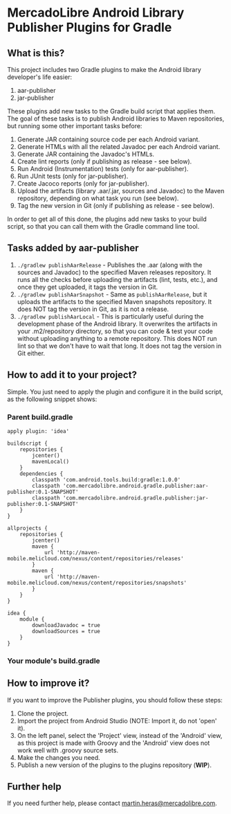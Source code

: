 MercadoLibre Android Library Publisher Plugins for Gradle
==============================

## What is this?
This project includes two Gradle plugins to make the Android library developer's life easier:

1. aar-publisher
2. jar-publisher

These plugins add new tasks to the Gradle build script that applies them. The goal of these tasks is to publish Android libraries to Maven repositories, but running some other important tasks before:

1. Generate JAR containing source code per each Android variant.
2. Generate HTMLs with all the related Javadoc per each Android variant.
3. Generate JAR containing the Javadoc's HTMLs.
4. Create lint reports (only if publishing as release - see below).
5. Run Android (Instrumentation) tests (only for aar-publisher).
6. Run JUnit tests (only for jar-publisher).
7. Create Jacoco reports (only for jar-publisher).
8. Upload the artifacts (library .aar/.jar, sources and Javadoc) to the Maven repository, depending on what task you run (see below).
9. Tag the new version in Git (only if publishing as release - see below).

In order to get all of this done, the plugins add new tasks to your build script, so that you can call them with the Gradle command line tool.

## Tasks added by aar-publisher

1. `./gradlew publishAarRelease` - Publishes the .aar (along with the sources and Javadoc) to the specified Maven releases repository. It runs all the checks before uploading the artifacts (lint, tests, etc.), and once they get uploaded, it tags the version in Git.
2. `./gradlew publishAarSnapshot` - Same as `publishAarRelease`, but it uploads the artifacts to the specified Maven snapshots repository. It does NOT tag the version in Git, as it is not a release.
3. `./gradlew publishAarLocal` - This is particularly useful during the development phase of the Android library. It overwrites the artifacts in your .m2/repository directory, so that you can code & test your code without uploading anything to a remote repository. This does NOT run lint so that we don't have to wait that long. It does not tag the version in Git either.

## How to add it to your project?

Simple. You just need to apply the plugin and configure it in the build script, as the following snippet shows:

### Parent build.gradle

    apply plugin: 'idea'

    buildscript {
    	repositories {
        	jcenter()
        	mavenLocal()
    	}
    	dependencies {
        	classpath 'com.android.tools.build:gradle:1.0.0'
        	classpath 'com.mercadolibre.android.gradle.publisher:aar-publisher:0.1-SNAPSHOT'
        	classpath 'com.mercadolibre.android.gradle.publisher:jar-publisher:0.1-SNAPSHOT'
    	}
 	}
    
	allprojects {
    	repositories {
        	jcenter()
        	maven {
            	url 'http://maven-mobile.melicloud.com/nexus/content/repositories/releases'
            }
        	maven {
            	url 'http://maven-mobile.melicloud.com/nexus/content/repositories/snapshots'
            }
    	}
	}

	idea {
    	module {
        	downloadJavadoc = true
        	downloadSources = true
    	}
	}

### Your module's build.gradle





## How to improve it?
If you want to improve the Publisher plugins, you should follow these steps:
1. Clone the project.
2. Import the project from Android Studio (NOTE: Import it, do not 'open' it).
3. On the left panel, select the 'Project' view, instead of the 'Android' view, as this project is made with Groovy and the 'Android' view does not work well with .groovy source sets.
4. Make the changes you need.
5. Publish a new version of the plugins to the plugins repository (**WIP**).

## Further help
If you need further help, please contact [martin.heras@mercadolibre.com](mailto:martin.heras@mercadolibre.com).
